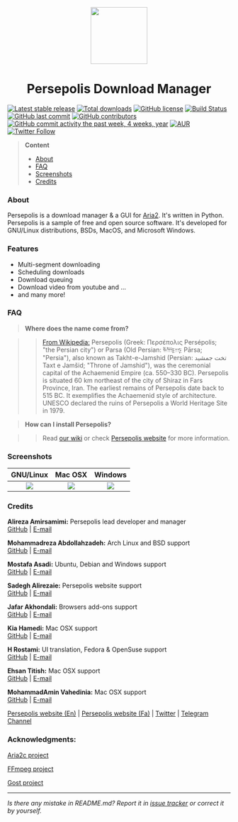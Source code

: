 <p align="center">
  <img src="https://persepolisdm.github.io/img/screen/persepolisـreadme.png" width="128px"/>
</p>
<h1 align="center">Persepolis Download Manager</h1>

[![Latest stable release](https://img.shields.io/github/release/persepolisdm/persepolis.svg?maxAge=3600)](https://github.com/persepolisdm/persepolis/releases) [![Total downloads](https://img.shields.io/github/downloads/persepolisdm/persepolis/total.svg)](https://github.com/persepolisdm/persepolis) [![GitHub license](https://img.shields.io/github/license/persepolisdm/persepolis.svg)](https://github.com/persepolisdm/persepolis/blob/master/LICENSE) [![Build Status](https://travis-ci.org/persepolisdm/persepolis.svg?branch=master)](https://travis-ci.org/persepolisdm/persepolis) [![GitHub last commit](https://img.shields.io/github/last-commit/persepolisdm/persepolis.svg)](https://github.com/persepolisdm/persepolis/commits/master) [![GitHub contributors](https://img.shields.io/github/contributors/persepolisdm/persepolis.svg)](https://github.com/persepolisdm/persepolis/graphs/contributors) [![GitHub commit activity the past week, 4 weeks, year](https://img.shields.io/github/commit-activity/y/persepolisdm/persepolis.svg)](https://github.com/persepolisdm/persepolis/commits/master) [![AUR](https://img.shields.io/aur/version/persepolis.svg)](https://aur.archlinux.org/packages/persepolis-git) [![Twitter Follow](https://img.shields.io/twitter/follow/persepolisdm.svg?style=social&label=Follow)](https://twitter.com/persepolisdm)

> **Content**  
> - [About](https://github.com/persepolisdm/persepolis#about)  
> - [FAQ](https://github.com/persepolisdm/persepolis#faq)  
> - [Screenshots](https://github.com/persepolisdm/persepolis#screenshots)  
> - [Credits](https://github.com/persepolisdm/persepolis#credits)  

### **About**
Persepolis is a download manager & a GUI for [Aria2](https://github.com/aria2/aria2). It's written in Python. Persepolis is a sample of free and open source software. It's developed for GNU/Linux distributions, BSDs, MacOS, and Microsoft Windows.  

### **Features**
- Multi-segment downloading
- Scheduling downloads
- Download queuing
- Download video from youtube and ...
- and many more!

### **FAQ**
> **Where does the name come from?**

> > [From Wikipedia:](https://en.wikipedia.org/wiki/Persepolis) Persepolis (Greek: Περσέπολις Persépolis; "the Persian city") or Parsa (Old Persian: 𐎱𐎠𐎼𐎿 Pārsa; "Persia"), 
also known as Takht-e-Jamshid (Persian: تخت جمشيد‎‎ Taxt e Jamšid; "Throne of Jamshid"),
was the ceremonial capital of the Achaemenid Empire (ca. 550–330 BC).
Persepolis is situated 60 km northeast of the city of Shiraz in Fars Province, Iran. The earliest remains of Persepolis date back to 515 BC. 
It exemplifies the Achaemenid style of architecture. UNESCO declared the ruins of Persepolis a World Heritage Site in 1979.

> **How can I install Persepolis?**

> > Read [our wiki](https://github.com/persepolisdm/persepolis/wiki) or check [Persepolis website](https://persepolisdm.github.io) for more information.


### **Screenshots**

|GNU/Linux|Mac OSX|Windows|  
|:---:|:---:|:---:|  
|![](https://persepolisdm.github.io/img/screen/persepolis.png)|![](https://persepolisdm.github.io/img/screen/mac_401.png)|![](https://persepolisdm.github.io/img/screen/windows.png)|

### Credits

**Alireza Amirsamimi:** Persepolis lead developer and manager  
[GitHub](https://github.com/alireza-amirsamimi) | [E-mail](mailto:alireza.amirsamimi@gmail.com)

**Mohammadreza Abdollahzadeh:** Arch Linux and BSD support  
[GitHub](https://github.com/morealaz) | [E-mail](mailto:morealaz@gmail.com)

**Mostafa Asadi:** Ubuntu, Debian and Windows support  
[GitHub](https://github.com/mostafaasadi) | [E-mail](mailto:mostafaasadi73@gmail.com)

**Sadegh Alirezaie:** Persepolis website support  
[GitHub](https://github.com/Alirezaies) | [E-mail](mailto:alirezaie@sadegh.io)

**Jafar Akhondali:** Browsers add-ons support  
[GitHub](https://github.com/JafarAkhondali) | [E-mail](mailto:jafar.akhondali@yahoo.com)

**Kia Hamedi:** Mac OSX support  
[GitHub](https://github.com/Kiahamedi) | [E-mail](mailto:me@kiahamedi.com)

**H Rostami:** UI translation, Fedora & OpenSuse support  
[GitHub](https://github.com/hayyan71) | [E-mail](mailto:hayyan71@yahoo.com)

**Ehsan Titish:** Mac OSX support   
[GitHub](https://github.com/Maders) | [E-mail](mailto:me@maders.ir)

**MohammadAmin Vahedinia:** Mac OSX support  
[GitHub](https://github.com/Mr0Null) | [E-mail](mailto:persepolisdm@vahedinia.me)


[Persepolis website (En)](https://persepolisdm.github.io/) | [Persepolis website (Fa)](https://persepolisdm.github.io/fa) | [Twitter](https://twitter.com/persepolisdm) | [Telegram Channel](https://telegram.me/persepolisdm)

### Acknowledgments:
[Aria2c project](https://github.com/aria2/aria2)

[FFmpeg project](https://github.com/FFmpeg/FFmpeg)

[Gost project](https://github.com/ginuerzh/gost)

---
_Is there any mistake in README.md? Report it in [issue tracker](https://github.com/persepolisdm/persepolis/issues) or correct it by yourself._
